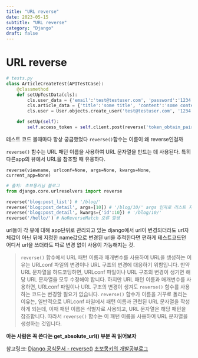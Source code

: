 ```yaml
---
title: "URL reverse"
date: 2023-05-15
subtitle: "URL reverse"
category: "Django"
draft: false
---
```


# URL reverse

```python
# tests.py
class ArticleCreateTest(APITestCase):
    @classmethod
    def setUpTestData(cls):
        cls.user_data = {'email':'test@testuser.com', 'password':'1234'}
        cls.article_data = {'title':'some title', 'content':'some content'}
        cls.user = User.objects.create_user('test@testuser.com', '1234')

    def setUp(self):
        self.access_token = self.client.post(reverse('token_obtain_pair'), self.user_data).data['access']
```

테스트 코드 볼때마다 항상 궁금했었다 `reverse()`함수는 이름이 왜 reverse인걸까

`reverse()` 함수는 URL 패턴 이름을 사용하여 URL 문자열을 만드는 데 사용된다. 특히 다른app의 뷰에서 URL을 참조할 때 유용하다.

`reverse(viewname, urlconf=None, args=None, kwargs=None, current_app=None)`

```python
# 출처: 초보몽키님 블로그
from django.core.urlresolvers import reverse

reverse('blog:post_list') # '/blog/'
reverse('blog:post_detail', args=[10]) # '/blog/10/' args 인자로 리스트 지정 필요
reverse('blog:post_detail', kwargs={'id':10}) # '/blog/10/'
reverse('/hello/') # NoReverseMatch 오류 발생
```

url들이 각 뷰에 대해 app단위로 관리되고 있는 django에서 url이 변경되더라도 url자체값이 아닌 뒤에 지정한 name값으로 변경된 url을 추적한다면 편하게 테스트코드던 어디서 url을 쓰더라도 따로 변경 없이 사용이 가능해지는 것.

> `reverse()` 함수에서 URL 패턴 이름과 매개변수를 사용하여 URL을 생성하는 이유는 URLconf 파일의 변경이나 URL 구조의 변경에 대응하기 위함입니다. 만약 URL 문자열을 하드코딩하면, URLconf 파일이나 URL 구조의 변경이 생기면 해당 URL 문자열을 모두 수정해야 합니다. 하지만 URL 패턴 이름과 매개변수를 사용하면, URLconf 파일이나 URL 구조의 변경이 생겨도 `reverse()` 함수를 사용하는 코드는 변경할 필요가 없습니다.
> `reverse()` 함수가 이름을 거꾸로 돌리는 이유는, 일반적으로 URLconf 파일에서 패턴 이름과 관련된 URL 문자열을 작성하게 되는데, 이때 패턴 이름은 식별자로 사용되고, URL 문자열은 해당 패턴을 참조합니다. 따라서 `reverse()` 함수는 이 패턴 이름을 사용하여 URL 문자열을 생성하는 것입니다.

**아는 사람은 꼭 쓴다는 get_absolute_url() 부분 꼭 읽어보자**

참고링크:
[Django 공식문서 - reverse()](https://docs.djangoproject.com/en/4.2/ref/urlresolvers/)
[초보몽키의 개발공부로그](https://wayhome25.github.io/django/2017/05/05/django-url-reverse/)
